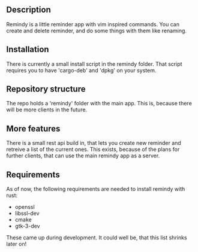 ## Description

Remindy is a little reminder app with vim inspired commands.
You can create and delete reminder, and do some things with them like renaming.

## Installation

There is currently a small install script in the remindy folder.
That script requires you to have 'cargo-deb' and 'dpkg' on your system.

## Repository structure

The repo holds a 'remindy' folder with the main app.
This is, because there will be more clients in the future.

## More features

There is a small rest api build in, that lets you create new reminder and retreive a list of the current ones.
This exists, because of the plans for further clients, that can use the main remindy app as a server.

## Requirements

As of now, the following requirements are needed to install remindy with rust:
- openssl
- libssl-dev
- cmake
- gtk-3-dev

These came up during development. It could well be, that this list shrinks later on!
